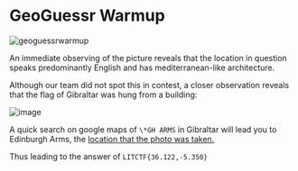 # GeoGuessr Warmup

![geoguessrwarmup](https://user-images.githubusercontent.com/64376702/180916079-64fb9f14-cf44-4d17-86a9-50936bb8ed11.png)

An immediate observing of the picture reveals that the location in question speaks predominantly English and has mediterranean-like architecture.

Although our team did not spot this in contest, a closer observation reveals that the flag of Gibraltar was hung from a building:

![image](https://user-images.githubusercontent.com/64376702/180916962-64832ab0-c3a2-4337-88b6-8e8898dc76f8.png)

A quick search on google maps of `\*GH ARMS` in Gibraltar will lead you to Edinburgh Arms, the [location that the photo was taken.]([url](https://www.google.com/maps/@36.1225196,-5.3501595,3a,75y,186.75h,88.58t/data=!3m7!1e1!3m5!1sUAYelzRguNlynRysbj7vlw!2e0!6shttps:%2F%2Fstreetviewpixels-pa.googleapis.com%2Fv1%2Fthumbnail%3Fpanoid%3DUAYelzRguNlynRysbj7vlw%26cb_client%3Dmaps_sv.tactile.gps%26w%3D203%26h%3D100%26yaw%3D187.90616%26pitch%3D0%26thumbfov%3D100!7i13312!8i6656))

Thus leading to the answer of `LITCTF{36.122,-5.350}`
